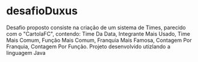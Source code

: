 # desafioDuxus
Desafio proposto consiste na criação de um sistema de Times, parecido com o "CartolaFC", contendo: Time Da Data,  Integrante Mais Usado,  Time Mais Comum,  Função Mais Comum,  Franquia Mais Famosa,  Contagem Por Franquia,  Contagem Por Função. Projeto desenvolvido utizlando a linguagem Java
